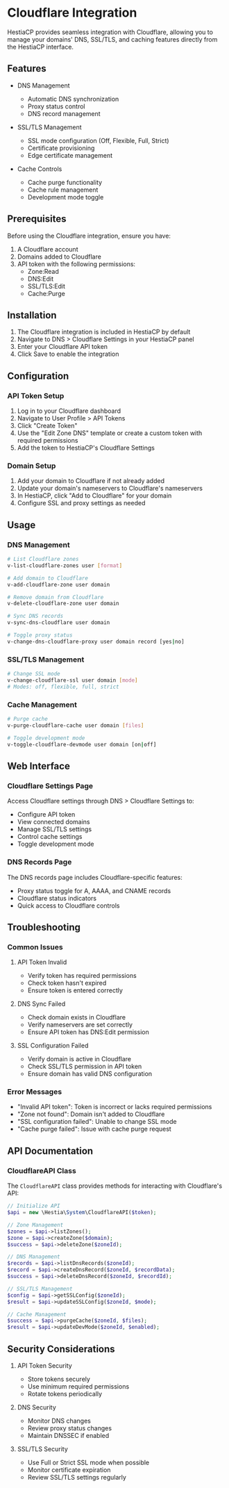 # Cloudflare Integration

HestiaCP provides seamless integration with Cloudflare, allowing you to manage your domains' DNS, SSL/TLS, and caching features directly from the HestiaCP interface.

## Features

- DNS Management
  - Automatic DNS synchronization
  - Proxy status control
  - DNS record management

- SSL/TLS Management
  - SSL mode configuration (Off, Flexible, Full, Strict)
  - Certificate provisioning
  - Edge certificate management

- Cache Controls
  - Cache purge functionality
  - Cache rule management
  - Development mode toggle

## Prerequisites

Before using the Cloudflare integration, ensure you have:

1. A Cloudflare account
2. Domains added to Cloudflare
3. API token with the following permissions:
   - Zone:Read
   - DNS:Edit
   - SSL/TLS:Edit
   - Cache:Purge

## Installation

1. The Cloudflare integration is included in HestiaCP by default
2. Navigate to DNS > Cloudflare Settings in your HestiaCP panel
3. Enter your Cloudflare API token
4. Click Save to enable the integration

## Configuration

### API Token Setup

1. Log in to your Cloudflare dashboard
2. Navigate to User Profile > API Tokens
3. Click "Create Token"
4. Use the "Edit Zone DNS" template or create a custom token with required permissions
5. Add the token to HestiaCP's Cloudflare Settings

### Domain Setup

1. Add your domain to Cloudflare if not already added
2. Update your domain's nameservers to Cloudflare's nameservers
3. In HestiaCP, click "Add to Cloudflare" for your domain
4. Configure SSL and proxy settings as needed

## Usage

### DNS Management

```bash
# List Cloudflare zones
v-list-cloudflare-zones user [format]

# Add domain to Cloudflare
v-add-cloudflare-zone user domain

# Remove domain from Cloudflare
v-delete-cloudflare-zone user domain

# Sync DNS records
v-sync-dns-cloudflare user domain

# Toggle proxy status
v-change-dns-cloudflare-proxy user domain record [yes|no]
```

### SSL/TLS Management

```bash
# Change SSL mode
v-change-cloudflare-ssl user domain [mode]
# Modes: off, flexible, full, strict
```

### Cache Management

```bash
# Purge cache
v-purge-cloudflare-cache user domain [files]

# Toggle development mode
v-toggle-cloudflare-devmode user domain [on|off]
```

## Web Interface

### Cloudflare Settings Page

Access Cloudflare settings through DNS > Cloudflare Settings to:
- Configure API token
- View connected domains
- Manage SSL/TLS settings
- Control cache settings
- Toggle development mode

### DNS Records Page

The DNS records page includes Cloudflare-specific features:
- Proxy status toggle for A, AAAA, and CNAME records
- Cloudflare status indicators
- Quick access to Cloudflare controls

## Troubleshooting

### Common Issues

1. API Token Invalid
   - Verify token has required permissions
   - Check token hasn't expired
   - Ensure token is entered correctly

2. DNS Sync Failed
   - Check domain exists in Cloudflare
   - Verify nameservers are set correctly
   - Ensure API token has DNS:Edit permission

3. SSL Configuration Failed
   - Verify domain is active in Cloudflare
   - Check SSL/TLS permission in API token
   - Ensure domain has valid DNS configuration

### Error Messages

- "Invalid API token": Token is incorrect or lacks required permissions
- "Zone not found": Domain isn't added to Cloudflare
- "SSL configuration failed": Unable to change SSL mode
- "Cache purge failed": Issue with cache purge request

## API Documentation

### CloudflareAPI Class

The `CloudflareAPI` class provides methods for interacting with Cloudflare's API:

```php
// Initialize API
$api = new \Hestia\System\CloudflareAPI($token);

// Zone Management
$zones = $api->listZones();
$zone = $api->createZone($domain);
$success = $api->deleteZone($zoneId);

// DNS Management
$records = $api->listDnsRecords($zoneId);
$record = $api->createDnsRecord($zoneId, $recordData);
$success = $api->deleteDnsRecord($zoneId, $recordId);

// SSL/TLS Management
$config = $api->getSSLConfig($zoneId);
$result = $api->updateSSLConfig($zoneId, $mode);

// Cache Management
$success = $api->purgeCache($zoneId, $files);
$result = $api->updateDevMode($zoneId, $enabled);
```

## Security Considerations

1. API Token Security
   - Store tokens securely
   - Use minimum required permissions
   - Rotate tokens periodically

2. DNS Security
   - Monitor DNS changes
   - Review proxy status changes
   - Maintain DNSSEC if enabled

3. SSL/TLS Security
   - Use Full or Strict SSL mode when possible
   - Monitor certificate expiration
   - Review SSL/TLS settings regularly